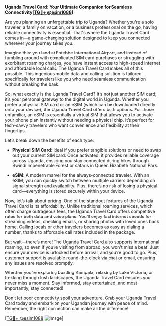 **Uganda Travel Card: Your Ultimate Companion for Seamless Connectivity[[TG💪+ @esim1088](https://t.me/s/esim1088)]**

Are you planning an unforgettable trip to Uganda? Whether you're a solo traveler, a family on vacation, or a business professional on the go, having reliable connectivity is essential. That's where the Uganda Travel Card comes in—a game-changing solution designed to keep you connected wherever your journey takes you.

Imagine this: you land at Entebbe International Airport, and instead of fumbling around with complicated SIM card purchases or struggling with exorbitant roaming charges, you have instant access to high-speed internet and affordable local calls. The Uganda Travel Card makes all of this possible. This ingenious mobile data and calling solution is tailored specifically for travelers like you who need seamless communication without breaking the bank.

So, what exactly is the Uganda Travel Card? It’s not just another SIM card; it’s your personal gateway to the digital world in Uganda. Whether you prefer a physical SIM card or an eSIM (which can be downloaded directly onto your device), the Uganda Travel Card offers both options. For those unfamiliar, an eSIM is essentially a virtual SIM that allows you to activate your phone plan instantly without needing a physical chip. It’s perfect for tech-savvy travelers who want convenience and flexibility at their fingertips.

Let’s break down the benefits of each type:

- **Physical SIM Card**: Ideal if you prefer tangible solutions or need to swap out your current SIM card. Once activated, it provides reliable coverage across Uganda, ensuring you stay connected during hikes through Bwindi Impenetrable Forest or safaris in Queen Elizabeth National Park.
  
- **eSIM**: A modern marvel for the always-connected traveler. With an eSIM, you can quickly switch between multiple carriers depending on signal strength and availability. Plus, there’s no risk of losing a physical card—everything is stored securely within your device.

Now, let’s talk about pricing. One of the standout features of the Uganda Travel Card is its affordability. Unlike traditional roaming services, which often charge outrageous fees, the Uganda Travel Card offers competitive rates for both data and voice plans. You’ll enjoy fast internet speeds for streaming videos, checking emails, or sharing photos with loved ones back home. Calling locals or other travelers becomes as easy as dialing a number, thanks to affordable call rates included in the package.

But wait—there’s more! The Uganda Travel Card also supports international roaming, so even if you’re visiting from abroad, you won’t miss a beat. Just ensure your device is unlocked before arrival, and you’re good to go. Plus, customer support is available round-the-clock via chat or email, ensuring any issues are resolved promptly.

Whether you’re exploring bustling Kampala, relaxing by Lake Victoria, or trekking through lush landscapes, the Uganda Travel Card ensures you never miss a moment. Stay informed, stay entertained, and most importantly, stay connected!

Don’t let poor connectivity spoil your adventure. Grab your Uganda Travel Card today and embark on your Ugandan journey with peace of mind. Remember, the right connection can make all the difference!

[[TG💪+ @esim1088](https://t.me/s/esim1088) ![Image](https://i.postimg.cc/Y0z9fWf4/image.png)]